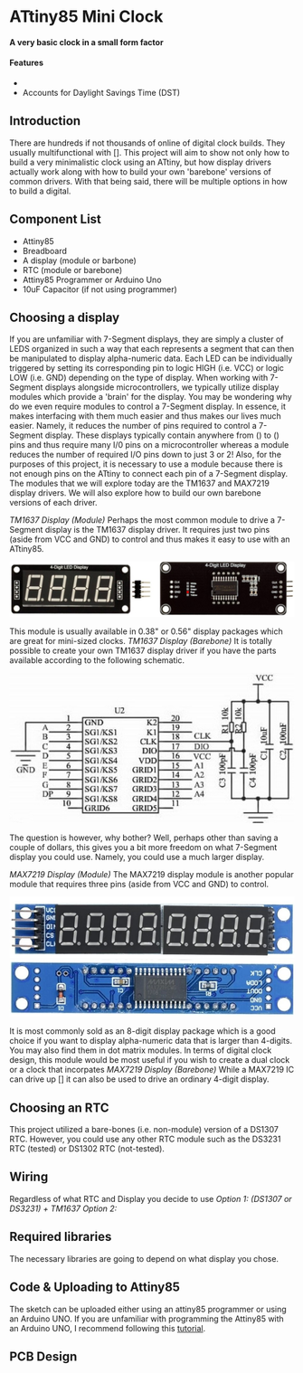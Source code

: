 # ATtiny85 Mini Clock
#### A very basic clock in a small form factor 
#### Features
+ 
+ Accounts for Daylight Savings Time (DST)
## Introduction
There are hundreds if not thousands of online of digital clock builds. They usually multifunctional with [].
This project will aim to show not only how to build a very minimalistic clock using an ATtiny, but how display drivers actually work along with how to build your own 'barebone' versions of common drivers. With that being said, there will be multiple options in how to build a digital.
## Component List
+ Attiny85
+ Breadboard
+ A display (module or barbone)
+ RTC (module or barebone)
+ Attiny85 Programmer or Arduino Uno
+ 10uF Capacitor (if not using programmer)

## Choosing a display
If you are unfamiliar with 7-Segment displays, they are simply a cluster of LEDS organized in such a way that each represents a segment that can then be manipulated to display alpha-numeric data. Each LED can be individually triggered by setting its corresponding pin to logic HIGH (i.e. VCC) or logic LOW (i.e. GND) depending on the type of display. When working with 7-Segment displays alongside microcontrollers, we typically utilize display modules which provide a 'brain' for the display. You may be wondering why do we even require modules to control a 7-Segment display. In essence, it makes interfacing with them much easier and thus makes our lives much easier. Namely, it reduces the number of pins required to control a 7-Segment display. These displays typically contain anywhere from () to () pins and thus require many I/0 pins on a microcontroller whereas a module reduces the number of required I/O pins down to just 3 or 2! Also, for the purposes of this project, it is necessary to use a module because there is not enough pins on the ATtiny to connect each pin of a 7-Segment display. The modules that we will explore today are the TM1637 and MAX7219 display drivers. We will also explore how to build our own barebone versions of each driver.

*TM1637 Display (Module)*
Perhaps the most common module to drive a 7-Segment display is the TM1637 display driver. It requires just two pins (aside from VCC and GND) to control and thus makes it easy to use with an ATtiny85.

<p align="center">
  <img src="https://github.com/NeonVulture/Arduino-Projects/blob/main/ATtiny85-Mini-Clock/Assets/Supplemental_Images/TM1637_Display_Module.jpg?raw=true" alt="TM1637 Module"/>
</p>

This module is usually available in 0.38" or 0.56" display packages which are great for mini-sized clocks.
*TM1637 Display (Barebone)*
It is totally possible to create your own TM1637 display driver if you have the parts available according to the following schematic.

<p align="center">
  <img src="https://github.com/NeonVulture/Arduino-Projects/blob/main/ATtiny85-Mini-Clock/Assets/Supplemental_Images/TM1637_IC_Driver.jpg?raw=true" alt="TM1637 Driver"/>
</p>

The question is however, why bother? Well, perhaps other than saving a couple of dollars, this gives you a bit more freedom on what 7-Segment display you could use. Namely, you could use a much larger display.

*MAX7219 Display (Module)*
The MAX7219 display module is another popular module that requires three pins (aside from VCC and GND) to control.

<p align="center">
  <img src="https://github.com/NeonVulture/Arduino-Projects/blob/main/ATtiny85-Mini-Clock/Assets/Supplemental_Images/MAX7219_7-Seg_Front.jpg?raw=true" alt="MAX7219 Module (Front)"/>
  <img src="https://github.com/NeonVulture/Arduino-Projects/blob/main/ATtiny85-Mini-Clock/Assets/Supplemental_Images/MAX7219_7-Seg_Back.jpg?raw=true" alt="MAX7219 Module (Back)"/>
</p>

It is most commonly sold as an 8-digit display package which is a good choice if you want to display alpha-numeric data that is larger than 4-digits. You may also find them in dot matrix modules. In terms of digital clock design, this module would be most useful if you wish to create a dual clock or a clock that incorpates 
*MAX7219 Display (Barebone)*
While a MAX7219 IC can drive up [] it can also be used to drive an ordinary 4-digit display.
## Choosing an RTC
This project utilized a bare-bones (i.e. non-module) version of a DS1307 RTC. However, you could use any other RTC module such as the DS3231 RTC (tested) or DS1302 RTC (not-tested).
## Wiring
Regardless of what RTC and Display you decide to use 
*Option 1: (DS1307 or DS3231) + TM1637*
*Option 2:* 
## Required libraries
The necessary libraries are going to depend on what display you chose. 
## Code & Uploading to Attiny85
The sketch can be uploaded either using an attiny85 programmer or using an Arduino UNO. If you are unfamiliar with programming the Attiny85 with an Arduino UNO, I recommend following this [tutorial](https://create.arduino.cc/projecthub/arjun/programming-attiny85-with-arduino-uno-afb829).

## PCB Design
